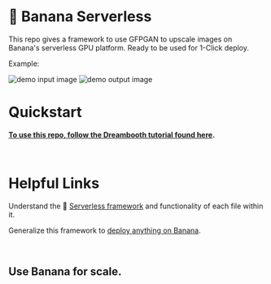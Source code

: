 
# 🍌 Banana Serverless

This repo gives a framework to use GFPGAN to upscale images on Banana's serverless GPU platform. Ready to be used for 1-Click deploy.

Example:

![demo input image](https://github.com/lucataco/serverless-template-GFPGAN/blob/main/demo_input.jpg?raw=true)
![demo output image](https://github.com/lucataco/serverless-template-GFPGAN/blob/main/demo_output.jpg?raw=true)

# Quickstart

**[To use this repo, follow the Dreambooth tutorial found here](https://www.banana.dev/blog/how-to-run-dreambooth-stable-diffusion-on-serverless-gpus).**

<br>

# Helpful Links
Understand the 🍌 [Serverless framework](https://docs.banana.dev/banana-docs/core-concepts/inference-server/serverless-framework) and functionality of each file within it.

Generalize this framework to [deploy anything on Banana](https://docs.banana.dev/banana-docs/resources/how-to-serve-anything-on-banana).


<br>

## Use Banana for scale.
